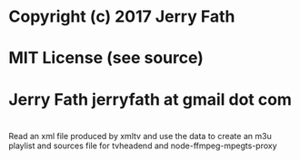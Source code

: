 #  
# Copyright (c) 2017 Jerry Fath  
#  
#  MIT License (see source)  
#  
# Jerry Fath jerryfath at gmail dot com  
#  
  
Read an xml file produced by xmltv and use the data to create an m3u playlist and
sources file for tvheadend and node-ffmpeg-mpegts-proxy  
  

